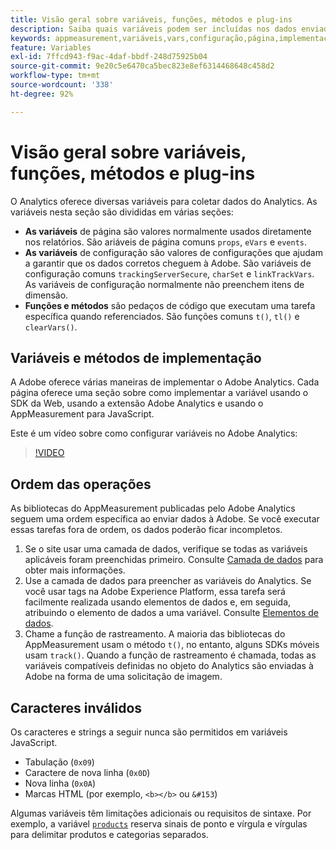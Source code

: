 ```yaml
---
title: Visão geral sobre variáveis, funções, métodos e plug-ins
description: Saiba quais variáveis podem ser incluídas nos dados enviados à Adobe para melhorar os relatórios.
keywords: appmeasurement,variáveis,vars,configuração,página,implementação
feature: Variables
exl-id: 7ffcd943-f9ac-4daf-bbdf-248d75925b04
source-git-commit: 9e20c5e6470ca5bec823e8ef6314468648c458d2
workflow-type: tm+mt
source-wordcount: '338'
ht-degree: 92%

---
```


# Visão geral sobre variáveis, funções, métodos e plug-ins

O Analytics oferece diversas variáveis para coletar dados do Analytics. As variáveis nesta seção são divididas em várias seções:

* **As variáveis** de página são valores normalmente usados diretamente nos relatórios. São ariáveis de página comuns `props`, `eVars` e `events`.
* **As variáveis** de configuração são valores de configurações que ajudam a garantir que os dados corretos cheguem à Adobe. São variáveis de configuração comuns `trackingServerSecure`, `charSet` e `linkTrackVars`. As variáveis de configuração normalmente não preenchem itens de dimensão.
* **Funções e métodos** são pedaços de código que executam uma tarefa específica quando referenciados. São funções comuns `t()`, `tl()` e `clearVars()`.

## Variáveis e métodos de implementação

A Adobe oferece várias maneiras de implementar o Adobe Analytics. Cada página oferece uma seção sobre como implementar a variável usando o SDK da Web, usando a extensão Adobe Analytics e usando o AppMeasurement para JavaScript.

Este é um vídeo sobre como configurar variáveis no Adobe Analytics:

>[!VIDEO](https://video.tv.adobe.com/v/28755/?quality=12)

## Ordem das operações

As bibliotecas do AppMeasurement publicadas pelo Adobe Analytics seguem uma ordem específica ao enviar dados à Adobe. Se você executar essas tarefas fora de ordem, os dados poderão ficar incompletos.

1. Se o site usar uma camada de dados, verifique se todas as variáveis aplicáveis foram preenchidas primeiro. Consulte [Camada de dados](../prepare/data-layer.md) para obter mais informações.
2. Use a camada de dados para preencher as variáveis do Analytics. Se você usar tags na Adobe Experience Platform, essa tarefa será facilmente realizada usando elementos de dados e, em seguida, atribuindo o elemento de dados a uma variável. Consulte [Elementos de dados](https://experienceleague.adobe.com/docs/experience-platform/tags/ui/data-elements.html?lang=pt-BR).
3. Chame a função de rastreamento. A maioria das bibliotecas do AppMeasurement usam o método `t()`, no entanto, alguns SDKs móveis usam `track()`. Quando a função de rastreamento é chamada, todas as variáveis compatíveis definidas no objeto do Analytics são enviadas à Adobe na forma de uma solicitação de imagem.

## Caracteres inválidos

Os caracteres e strings a seguir nunca são permitidos em variáveis JavaScript.

* Tabulação (`0x09`)
* Caractere de nova linha (`0x0D`)
* Nova linha (`0x0A`)
* Marcas HTML (por exemplo, `<b></b>` ou `&#153`)

Algumas variáveis têm limitações adicionais ou requisitos de sintaxe. Por exemplo, a variável [`products`](page-vars/products.md) reserva sinais de ponto e vírgula e vírgulas para delimitar produtos e categorias separados.
